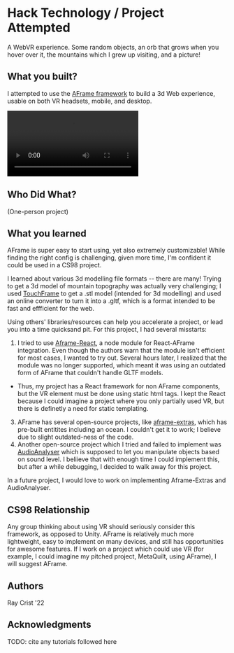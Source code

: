 # Hack Technology / Project Attempted

A WebVR experience. Some random objects, an orb that grows when you hover over it, the mountains which I grew up visiting, and a picture!

## What you built? 

I attempted to use the [AFrame framework](https://aframe.io/) to build a 3d Web experience, usable on both VR headsets, mobile, and desktop.

![Demo](https://user-images.githubusercontent.com/75859468/135273573-853abe45-18f3-43a0-a00e-24ec18fba149.mov)

## Who Did What?

(One-person project)

## What you learned

AFrame is super easy to start using, yet also extremely customizable! While finding the right config is challenging, given more time, I'm confident it could be used in a CS98 project.

I learned about various 3d modelling file formats -- there are many! Trying to get a 3d model of mountain topography was actually very challenging; I used [TouchFrame](https://touchterrain.geol.iastate.edu/) to get a .stl model (intended for 3d modelling) and used an online converter to turn it into a .gltf, which is a format intended to be fast and effficient for the web.

Using others' libraries/resources can help you accelerate a project, or lead you into a time quicksand pit. For this project, I had several misstarts:
1. I tried to use [Aframe-React](https://github.com/supermedium/aframe-react), a node module for React-AFrame integration. Even though the authors warn that the module isn't efficient for most cases, I wanted to try out. Several hours later, I realized that the module was no longer supported, which meant it was using an outdated form of AFrame that couldn't handle GLTF models.
  * Thus, my project has a React framework for non AFrame components, but the VR element must be done using static html tags. I kept the React because I could imagine a project where you only partially used VR, but there is definetly a need for static templating.
3. AFrame has several open-source projects, like [aframe-extras](https://github.com/n5ro/aframe-extras/tree/master/src/primitives), which has pre-built entitites including an ocean. I couldn't get it to work; I believe due to slight outdated-ness of the code.
4. Another open-source project which I tried and failed to implement was [AudioAnalyser](https://github.com/supermedium/superframe/tree/master/components/audioanalyser) which is supposed to let you manipulate objects based on sound level. I beliieve that with enough time I could implement this, but after a while debugging, I decided to walk away for this project.

In a future project, I would love to work on implementing Aframe-Extras and AudioAnalyser.

## CS98 Relationship

Any group thinking about using VR should seriously consider this framework, as opposed to Unity. AFrame is relatively much more lightweight, easy to implement on many devices, and still has opportunities for awesome features. If I work on a project which could use VR (for example, I could imagine my pitched project, MetaQuilt, using AFrame), I will suggest AFrame. 

## Authors
Ray Crist '22

## Acknowledgments

TODO: cite any tutorials followed here
